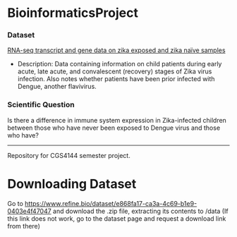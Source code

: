 # BioinformaticsProject
### Dataset
[RNA-seq transcript and gene data on zika exposed and zika naïve samples](https://www.refine.bio/experiments/SRP192714/rna-seq-transcript-and-gene-data-on-zika-exposed-and-zika-naive-samples?ref=search)
- Description: Data containing information on child patients during early acute, late acute, and convalescent (recovery) stages of Zika virus infection. Also notes whether patients have been prior infected with Dengue, another flavivirus.
### Scientific Question
Is there a difference in immune system expression in Zika-infected children between those who have never been exposed to Dengue virus and those who have?

---

Repository for CGS4144 semester project.


# Downloading Dataset

Go to https://www.refine.bio/dataset/e868fa17-ca3a-4c69-b1e9-0403e4f47047 and download the .zip file, extracting its contents to /data (If this link does not work, go to the dataset page and request a download link from there)

